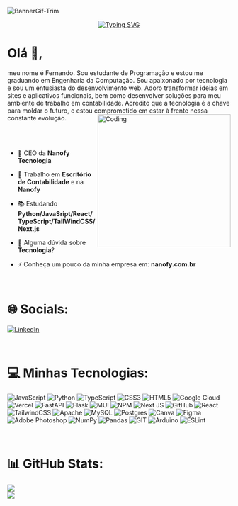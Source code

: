 ![BannerGif-Trim](https://user-images.githubusercontent.com/103957365/202779603-01fbb723-de95-4683-b2ab-439f332a2a16.gif)
<div align="center">
  
[![Typing SVG](https://readme-typing-svg.herokuapp.com?duration=4000&center=true&vCenter=false&width=500&lines=Hello+World)](https://git.io/typing-svg)  

</div>

# Olá 👋,
meu nome é Fernando. Sou estudante de Programação e estou me graduando em Engenharia da Computação. Sou apaixonado por tecnologia e sou um entusiasta do desenvolvimento web. Adoro transformar ideias em sites e aplicativos funcionais, bem como desenvolver soluções para meu ambiente de trabalho em contabilidade. Acredito que a tecnologia é a chave para moldar o futuro, e estou comprometido em estar à frente nessa constante evolução.
<img align="right" alt="Coding" width="300" src="https://media.tenor.com/whgQwNlVvNkAAAAi/xero-code.gif">

<br><br>
- 💎 CEO da **Nanofy Tecnologia**

- 🔭 Trabalho em **Escritório de Contabilidade** e na **Nanofy**

- 📚 Estudando **Python/JavaSript/React/TypeScript/TailWindCSS/Next.js**

- 💬 Alguma dúvida sobre **Tecnologia**?

- ⚡ Conheça um pouco da minha empresa em: **nanofy.com.br**

<br>

# 🌐 Socials:
[![LinkedIn](https://img.shields.io/badge/LinkedIn-%230077B5.svg?logo=linkedin&logoColor=white)](https://linkedin.com/in/ferpereira36) 

<br>

# 💻 Minhas Tecnologias:
![JavaScript](https://img.shields.io/badge/javascript-%23323330.svg?style=for-the-badge&logo=javascript&logoColor=%23F7DF1E) ![Python](https://img.shields.io/badge/python-3670A0?style=for-the-badge&logo=python&logoColor=ffdd54) ![TypeScript](https://img.shields.io/badge/typescript-%23007ACC.svg?style=for-the-badge&logo=typescript&logoColor=white) ![CSS3](https://img.shields.io/badge/css3-%231572B6.svg?style=for-the-badge&logo=css3&logoColor=white) ![HTML5](https://img.shields.io/badge/html5-%23E34F26.svg?style=for-the-badge&logo=html5&logoColor=white) ![Google Cloud](https://img.shields.io/badge/Google%20Cloud-%234285F4.svg?style=for-the-badge&logo=google-cloud&logoColor=white) ![Vercel](https://img.shields.io/badge/vercel-%23000000.svg?style=for-the-badge&logo=vercel&logoColor=white) ![FastAPI](https://img.shields.io/badge/FastAPI-005571?style=for-the-badge&logo=fastapi) ![Flask](https://img.shields.io/badge/flask-%23000.svg?style=for-the-badge&logo=flask&logoColor=white) ![MUI](https://img.shields.io/badge/MUI-%230081CB.svg?style=for-the-badge&logo=material-ui&logoColor=white) ![NPM](https://img.shields.io/badge/NPM-%23000000.svg?style=for-the-badge&logo=npm&logoColor=white) ![Next JS](https://img.shields.io/badge/Next-black?style=for-the-badge&logo=next.js&logoColor=white) ![GitHub](https://img.shields.io/badge/GitHub-%23121011.svg?style=for-the-badge&logo=github&logoColor=white) ![React](https://img.shields.io/badge/react-%2320232a.svg?style=for-the-badge&logo=react&logoColor=%2361DAFB) ![TailwindCSS](https://img.shields.io/badge/tailwindcss-%2338B2AC.svg?style=for-the-badge&logo=tailwind-css&logoColor=white) ![Apache](https://img.shields.io/badge/apache-%23D42029.svg?style=for-the-badge&logo=apache&logoColor=white) ![MySQL](https://img.shields.io/badge/mysql-%2300f.svg?style=for-the-badge&logo=mysql&logoColor=white) ![Postgres](https://img.shields.io/badge/postgres-%23316192.svg?style=for-the-badge&logo=postgresql&logoColor=white) ![Canva](https://img.shields.io/badge/Canva-%2300C4CC.svg?style=for-the-badge&logo=Canva&logoColor=white) 	![Figma](https://img.shields.io/badge/figma-%23F24E1E.svg?style=for-the-badge&logo=figma&logoColor=white) ![Adobe Photoshop](https://img.shields.io/badge/adobephotoshop-%2331A8FF.svg?style=for-the-badge&logo=adobephotoshop&logoColor=white) ![NumPy](https://img.shields.io/badge/numpy-%23013243.svg?style=for-the-badge&logo=numpy&logoColor=white) ![Pandas](https://img.shields.io/badge/pandas-%23150458.svg?style=for-the-badge&logo=pandas&logoColor=white) ![GIT](https://img.shields.io/badge/Git-fc6d26?style=for-the-badge&logo=git&logoColor=white) ![Arduino](https://img.shields.io/badge/-Arduino-00979D?style=for-the-badge&logo=Arduino&logoColor=white) ![ESLint](https://img.shields.io/badge/ESLint-4B3263?style=for-the-badge&logo=eslint&logoColor=white)

<br>

# 📊 GitHub Stats:
![](https://github-readme-streak-stats.herokuapp.com/?user=ferpereira36&theme=algolia&hide_border=false)<br/>
![](https://github-readme-stats.vercel.app/api/top-langs/?username=ferpereira36&theme=algolia&hide_border=false&include_all_commits=true&count_private=true&layout=compact)
